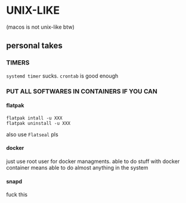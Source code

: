 # UNIX-LIKE
(macos is not unix-like btw)

## personal takes

### TIMERS
`systemd timer` sucks. `crontab` is good enough

### PUT ALL SOFTWARES IN CONTAINERS IF YOU CAN

#### flatpak
```
flatpak intall -u XXX
flatpak uninstall -u XXX
```
also use `Flatseal` pls
#### docker
just use root user for docker managments. able to do stuff with docker container means able to do almost anything in the system

#### snapd
fuck this